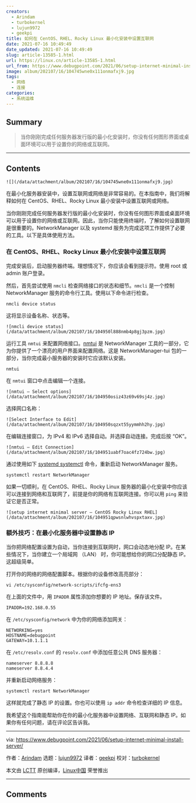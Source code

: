 ```yaml
---
creators:
  - Arindam
  - turbokernel
  - lujun9972
  - geekpi
title: 如何在 CentOS、RHEL、Rocky Linux 最小化安装中设置互联网
date: 2021-07-16 10:49:49
date_updated: 2021-07-16 10:49:49
slug: article-13585-1.html
url: https://linux.cn/article-13585-1.html
url_from: https://www.debugpoint.com/2021/06/setup-internet-minimal-install-server/
image: album/202107/16/104745wne0x111onmafxj9.jpg
tags:
  - 网络
  - 连接
categories:
  - 系统运维
---
```


## Summary

> 当你刚刚完成任何服务器发行版的最小化安装时，你没有任何图形界面或桌面环境可以用于设置你的网络或互联网。

***

<!-- more -->

## Contents

`![](/data/attachment/album/202107/16/104745wne0x111onmafxj9.jpg)`

在最小化服务器安装中，设置互联网或网络是非常容易的。在本指南中，我们将解释如何在 CentOS、RHEL、Rocky Linux 最小安装中设置互联网或网络。

当你刚刚完成任何服务器发行版的最小化安装时，你没有任何图形界面或桌面环境可以用于设置你的网络或互联网。因此，当你只能使用终端时，了解如何设置联网是很重要的。NetworkManager 以及 systemd 服务为完成这项工作提供了必要的工具。以下是具体使用方法。

### 在 CentOS、RHEL、Rocky Linux 最小化安装中设置互联网

完成安装后，启动服务器终端。理想情况下，你应该会看到提示符。使用 root 或 admin 账户登录。

然后，首先尝试使用 `nmcli` 检查网络接口的状态和细节。`nmcli` 是一个控制 NetworkManager 服务的命令行工具。使用以下命令进行检查。

```shell
nmcli device status
```

这将显示设备名称、状态等。

`![nmcli device status](/data/attachment/album/202107/16/104950l888nmb4p8gj3pzm.jpg)`

运行工具 `nmtui` 来配置网络接口。[nmtui](https://access.redhat.com/documentation/en-us/red_hat_enterprise_linux/7/html/networking_guide/sec-configuring_ip_networking_with_nmtui) 是 NetworkManager 工具的一部分，它为你提供了一个漂亮的用户界面来配置网络。这是 NetworkManager-tui 包的一部分，当你完成最小服务器的安装时它应该默认安装。

```shell
nmtui
```

在 `nmtui` 窗口中点击编辑一个连接。

`![nmtui – Select options](/data/attachment/album/202107/16/104950osiz43z69v69sj4z.jpg)`

选择网口名称：

`![Select Interface to Edit](/data/attachment/album/202107/16/104950sqzxt55yymmhh2hy.jpg)`

在编辑连接窗口，为 IPv4 和 IPv6 选择自动。并选择自动连接。完成后按 “OK”。

`![nmtui – Edit Connection](/data/attachment/album/202107/16/104951uabf7oac4fz724bw.jpg)`

通过使用如下 [systemd systemctl](https://www.debugpoint.com/2020/12/systemd-systemctl-service/) 命令，重新启动 NetworkManager 服务。

```shell
systemctl restart NetworkManager
```

如果一切顺利，在 CentOS、RHEL、Rocky Linux 服务器的最小化安装中你应该可以连接到网络和互联网了，前提是你的网络有互联网连接。你可以用 `ping` 来验证它是否正常。

`![setup internet minimal server – CentOS Rocky Linux RHEL](/data/attachment/album/202107/16/104951qpwsnlwhvspxtaxv.jpg)`

### 额外技巧：在最小化服务器中设置静态 IP

当你把网络配置设置为自动，当你连接到互联网时，网口会动态地分配 IP。在某些情况下，当你建立一个局域网 （LAN） 时，你可能想给你的网口分配静态 IP。这超级简单。

打开你的网络的网络配置脚本。根据你的设备修改高亮部分：

```shell
vi /etc/sysconfig/network-scripts/ifcfg-ens3
```

在上面的文件中，用 `IPADDR` 属性添加你想要的 IP 地址。保存该文件。

```shell
IPADDR=192.168.0.55
```

在 `/etc/sysconfig/network` 中为你的网络添加网关：

```shell
NETWORKING=yes
HOSTNAME=debugpoint
GATEWAY=10.1.1.1
```

在 `/etc/resolv.conf` 的 `resolv.conf` 中添加任意公共 DNS 服务器：

```shell
nameserver 8.8.8.8
nameserver 8.8.4.4
```

并重新启动网络服务：

```shell
systemctl restart NetworkManager
```

这样就完成了静态 IP 的设置。你也可以使用 `ip addr` 命令检查详细的 IP 信息。

我希望这个指南能帮助你在你的最小化服务器中设置网络、互联网和静态 IP。如果你有任何问题，请在评论区告诉我。

---

via: <https://www.debugpoint.com/2021/06/setup-internet-minimal-install-server/>

作者：[Arindam](https://www.debugpoint.com/author/admin1/) 选题：[lujun9972](https://github.com/lujun9972) 译者：[geekpi](https://github.com/geekpi) 校对：[turbokernel](https://github.com/turbokernel)

本文由 [LCTT](https://github.com/LCTT/TranslateProject) 原创编译，[Linux中国](https://linux.cn/) 荣誉推出

***

## Comments
